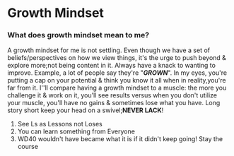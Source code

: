 ### <h1>Growth Mindset </h1>


### What does growth mindset mean to me?

<p>A growth mindset for me is not settling. Even though we have a set of beliefs/perspectives on how we view things, it's the urge to push beyond & explore more;not being content in it. Always have a knack to wanting to improve. Example, a lot of people say they're "<em><strong>GROWN</strong></em>". In my eyes, you're putting a cap on your potential & think you know it all when in reality,you're far from it. I''ll compare having a growth mindset to a muscle: the more you challenge it & work on it, you'll see results versus when you don't utilize your muscle, you'll have no gains & sometimes lose what you have. Long story short keep your head on a swivel;<strong>NEVER LACK</strong>!



<ol>
    <li>See Ls as Lessons not Loses</li>
    <li>You can learn something from Everyone</li>
    <li>WD40 wouldn't have became what it is if it didn't keep going! Stay the course</li>
</ol>

